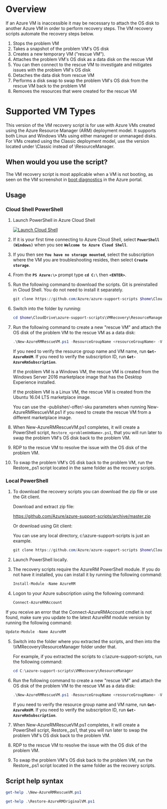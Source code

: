 # Overview
If an Azure VM is inaccessible it may be necessary to attach the OS disk to another Azure VM in order to perform recovery steps. The VM recovery scripts automate the recovery steps below.

1. Stops the problem VM
2. Takes a snapshot of the problem VM's OS disk
3. Creates a new temporary VM ("rescue VM"). 
4. Attaches the problem VM's OS disk as a data disk on the rescue VM
5. You can then connect to the rescue VM to investigate and mitigates issues with the problem VM's OS disk
6. Detaches the data disk from rescue VM
7. Performs a disk swap to swap the problem VM's OS disk from the rescue VM back to the problem VM
8. Removes the resources that were created for the rescue VM

# Supported VM Types

This version of the VM recovery script is for use with Azure VMs created using the Azure Resource Manager (ARM) deployment model. It supports both Linux and Windows VMs using either managed or unmanaged disks. For VMs created using the Classic deployment model, use the version located under \Classic instead of \ResourceManager.

## When would you use the script?

The VM recovery script is most applicable when a VM is not booting, as seen on the VM screenshot in [boot diagnostics](https://azure.microsoft.com/en-us/blog/boot-diagnostics-for-virtual-machines-v2/) in the Azure portal.

## Usage
### Cloud Shell PowerShell
1. Launch PowerShell in Azure Cloud Shell 

   <a href="https://shell.azure.com/powershell" target="_blank"><img border="0" alt="Launch Cloud Shell" src="https://shell.azure.com/images/launchcloudshell@2x.png"></a>

2. If it is your first time connecting to Azure Cloud Shell, select **`PowerShell (Windows)`** when you see **`Welcome to Azure Cloud Shell`**. 

3. If you then see **`You have no storage mounted`**, select the subscription where the VM you are troubleshooting resides, then select **`Create storage`**.

4. From the **`PS Azure:\>`** prompt type **`cd C:\`** then **`<ENTER>`**.

5. Run the following command to download the scripts. Git is preinstalled in Cloud Shell. You do not need to install it separately.
   ```PowerShell
   git clone https://github.com/Azure/azure-support-scripts $home\CloudDrive\azure-support-scripts
   ```
6. Switch into the folder by running:
   ```PowerShell
   cd $home\CloudDrive\azure-support-scripts\VMRecovery\ResourceManager
   ```
7. Run the following command to create a new "rescue VM" and attach the OS disk of the problem VM to the rescue VM as a data disk:
   ```PowerShell
   .\New-AzureRMRescueVM.ps1 -ResourceGroupName <resourceGroupName> -VmName <vmName>
   ```
   If you need to verify the resource group name and VM name, run **`Get-AzureRmVM`**. If you need to verify the subscription ID, run **`Get-AzureRmSubscription`**.
   
   If the problem VM is a Windows VM, the rescue VM is created from the Windows Server 2016 marketplace image that has the Desktop Experience installed. 
   
   If the problem VM is a Linux VM, the rescue VM is created from the Ubuntu 16.04 LTS marketplace image. 
   
   You can use the -publisher/-offer/-sku parameters when running New-AzureRMRescueVM.ps1 if you need to create the rescue VM from a different marketplace image.

8. When New-AzureRMRescueVM.ps1 completes, it will create a PowerShell script, `Restore_<problemVmName>.ps1`, that you will run later to swap the problem VM's OS disk back to the problem VM.

9. RDP to the rescue VM to resolve the issue with the OS disk of the problem VM.

10. To swap the problem VM's OS disk back to the problem VM, run the Restore_<problemVmName>.ps1 script located in the same folder as the recovery scripts.

### Local PowerShell
1. To download the recovery scripts you can download the zip file or use the Git client. 

   Download and extract zip file:

   https://github.com/Azure/azure-support-scripts/archive/master.zip

   Or download using Git client:

   You can use any local directory, c:\azure-support-scripts is just an example.

   ```PowerShell
   git clone https://github.com/Azure/azure-support-scripts $home\CloudDrive\azure-support-scripts 
   ```
2. Launch PowerShell locally.

3. The recovery scripts require the AzureRM PowerShell module. If you do not have it installed, you can install it by running the following command:

   ```PowerShell
   Install-Module -Name AzureRM
   ```
4. Logon to your Azure subscription using the following command:
   ```PowerShell
   Connect-AzureRMAccount
   ```
If you receive an error that the Connect-AzureRMAccount cmdlet is not found, make sure you update to the latest AzureRM module version by running the following command:
   ```PowerShell
   Update-Module -Name AzureRM
   ```
5. Switch into the folder where you extracted the scripts, and then into the \VMRecovery\ResourceManager folder under that.

   For example, if you extracted the scripts to c:\azure-support-scripts, run the following command:
   ```PowerShell
   cd C:\azure-support-scripts\VMRecovery\ResourceManager
   ```
6. Run the following command to create a new "rescue VM" and attach the OS disk of the problem VM to the rescue VM as a data disk:
   ```PowerShell
   .\New-AzureRMRescueVM.ps1 -ResourceGroupName <resourceGroupName> -VmName <vmName>
   ```
   If you need to verify the resource group name and VM name, run **`Get-AzureRmVM`**. If you need to verify the subscription ID, run **`Get-AzureRmSubscription`**.

7. When New-AzureRMRescueVM.ps1 completes, it will create a PowerShell script, Restore_<problemVmName>.ps1, that you will run later to swap the problem VM's OS disk back to the problem VM.

8. RDP to the rescue VM to resolve the issue with the OS disk of the problem VM.

9. To swap the problem VM's OS disk back to the problem VM, run the Restore_<problemVmName>.ps1 script located in the same folder as the recovery scripts.

## Script help syntax

```PowerShell
get-help .\New-AzureRMRescueVM.ps1

get-help .\Restore-AzureRMOriginalVM.ps1
```
